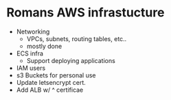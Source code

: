 # Romans AWS infrastucture
- Networking
    - VPCs, subnets, routing tables, etc..
    - mostly done
- ECS infra
    - Support deploying applications
- IAM users
- s3 Buckets for personal use
- Update letsencrypt cert.
- Add ALB w/ ^ certificae
